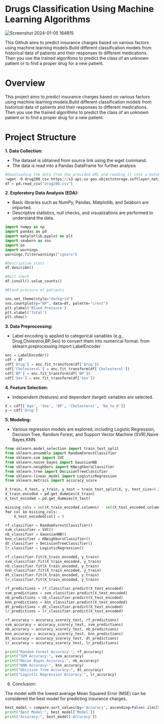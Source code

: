 # Drugs Classification Using Machine Learning Algorithms

![Screenshot 2024-01-05 164815](https://github.com/badarunnisats/Drugs-Classification-Using-Machine-Learning-Algorithms/assets/109198401/3baa5caa-faa0-4c02-aa3f-7c809df840d4)


This Github aims to predict insurance charges based on various factors using machine learning models.Build different classification models from historical data of patients and their responses to different medications. Then you use the trained algorithms to predict the class of an unknown patient or to find a proper drug for a new patient.

# Overview

This project aims to predict insurance charges based on various factors using machine learning models.Build different classification models from historical data of patients and their responses to different medications. Then you use the trained algorithms to predict the class of an unknown patient or to find a proper drug for a new patient.

# Project Structure

**1. Data Collection:**

- The dataset is obtained from source link using the wget command.
- The data is read into a Pandas DataFrame for further analysis

```python
#Downloading the data from the provided URL and reading it into a DataFrame
!wget -O drug200.csv https://s3-api.us-geo.objectstorage.softlayer.net/cf-courses-data/CognitiveClass/ML0101ENv3/labs/drug200.csv
df = pd.read_csv("drug200.csv")
```

**2. Exploratory Data Analysis (EDA):**

- Basic libraries such as NumPy, Pandas, Matplotlib, and Seaborn are imported.
- Descriptive statistics, null checks, and visualizations are performed to understand the data.

```python
import numpy as np
import pandas as pd
import matplotlib.pyplot as plt
import seaborn as sns
import os
import warnings
warnings.filterwarnings("ignore")

#Descriptive stats
df.describe()

#Null check
df.isnull().value_counts()

#Blood pressure of patients

sns.set_theme(style="darkgrid")
sns.countplot(y="BP", data=df, palette="crest")
plt.ylabel('Blood Pressure')
plt.xlabel('Total')
plt.show()


```

**3. Data Preprocessing:**

- Label encoding is applied to categorical variables (e.g., Drug,Cholestrol,BP,Sex) to convert them into numerical format. from sklearn.preprocessing import LabelEncoder

```python
enc = LabelEncoder()
cdf = df
cdf['Drug'] = enc.fit_transform(df['Drug'])
cdf['Cholesterol'] = enc.fit_transform(df['Cholesterol'])
cdf['BP'] = enc.fit_transform(df['BP'])
cdf['Sex'] = enc.fit_transform(df['Sex'])
```
**4. Feature Selection:**

- Independent (features) and dependent (target) variables are selected.

```python
X = cdf[['Age', 'Sex', 'BP', 'Cholesterol', 'Na_to_K']]
y = cdf['Drug']
```

**5. Modeling:**

- Various regression models are explored, including Logistic Regression, Decision Tree, Random Forest, and Support Vector Machine (SVR),Naive Bayes,KNN.

```python
from sklearn.model_selection import train_test_split
from sklearn.ensemble import RandomForestClassifier
from sklearn.svm import SVC
from sklearn.naive_bayes import GaussianNB
from sklearn.neighbors import KNeighborsClassifier
from sklearn.tree import DecisionTreeClassifier
from sklearn.linear_model import LogisticRegression
from sklearn.metrics import accuracy_score

X_train, X_test, y_train, y_test = train_test_split(X, y, test_size=0.2, random_state=42)
X_train_encoded = pd.get_dummies(X_train)
X_test_encoded = pd.get_dummies(X_test)

missing_cols = set(X_train_encoded.columns) - set(X_test_encoded.columns)
for col in missing_cols:
    X_test_encoded[col] = 0

rf_classifier = RandomForestClassifier()
svm_classifier = SVC()
nb_classifier = GaussianNB()
knn_classifier = KNeighborsClassifier()
dt_classifier = DecisionTreeClassifier()
lr_classifier = LogisticRegression()

rf_classifier.fit(X_train_encoded, y_train)
svm_classifier.fit(X_train_encoded, y_train)
nb_classifier.fit(X_train_encoded, y_train)
knn_classifier.fit(X_train_encoded, y_train)
dt_classifier.fit(X_train_encoded, y_train)
lr_classifier.fit(X_train_encoded, y_train)

rf_predictions = rf_classifier.predict(X_test_encoded)
svm_predictions = svm_classifier.predict(X_test_encoded)
nb_predictions = nb_classifier.predict(X_test_encoded)
knn_predictions = knn_classifier.predict(X_test_encoded)
dt_predictions = dt_classifier.predict(X_test_encoded)
lr_predictions = lr_classifier.predict(X_test_encoded)

rf_accuracy = accuracy_score(y_test, rf_predictions)
svm_accuracy = accuracy_score(y_test, svm_predictions)
nb_accuracy = accuracy_score(y_test, nb_predictions)
knn_accuracy = accuracy_score(y_test, knn_predictions)
dt_accuracy = accuracy_score(y_test, dt_predictions)
lr_accuracy = accuracy_score(y_test, lr_predictions)

print("Random Forest Accuracy:", rf_accuracy)
print("SVM Accuracy:", svm_accuracy)
print("Naive Bayes Accuracy:", nb_accuracy)
print("KNN Accuracy:", knn_accuracy)
print("Decision Tree Accuracy:", dt_accuracy)
print("Logistic Regression Accuracy:", lr_accuracy)

```
6. Conclusion:

The model with the lowest average Mean Squared Error (MSE) can be considered the best model for predicting insurance charges.
```python
best_model = compare.sort_values(by='Accuracy', ascending=False).iloc[0]
print("Best Model:", best_model['Model'])
print("Accuracy:", best_model['Accuracy'])

```
